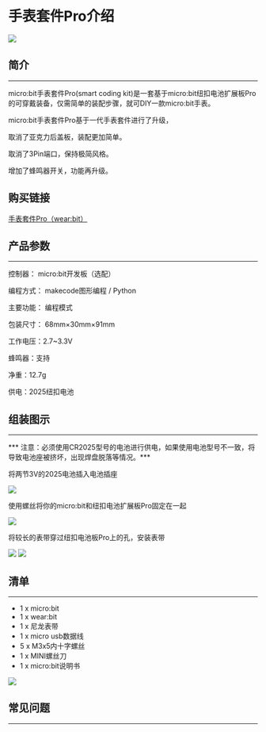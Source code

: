 ﻿# 手表套件Pro介绍

![](https://wiki-media-ef.oss-cn-hongkong.aliyuncs.com//images/smart_coding_kit_00.jpg)

## 简介
---
micro:bit手表套件Pro(smart coding kit)是一套基于micro:bit纽扣电池扩展板Pro的可穿戴装备，仅需简单的装配步骤，就可DIY一款micro:bit手表。

micro:bit手表套件Pro基于一代手表套件进行了升级，

取消了亚克力后盖板，装配更加简单。

取消了3Pin端口，保持极简风格。

增加了蜂鸣器开关，功能再升级。

## 购买链接
[手表套件Pro（wear:bit）](https://item.taobao.com/item.htm?ft=t&id=582042009614)


## 产品参数
---
控制器： micro:bit开发板（选配）

编程方式： makecode图形编程 / Python

主要功能： 编程模式

包装尺寸： 68mm×30mm×91mm

工作电压：2.7~3.3V

蜂鸣器：支持

净重：12.7g

供电：2025纽扣电池


## 组装图示
---

*** 注意：必须使用CR2025型号的电池进行供电，如果使用电池型号不一致，将导致电池座被挤坏，出现焊盘脱落等情况。***

将两节3V的2025电池插入电池插座

![](https://wiki-media-ef.oss-cn-hongkong.aliyuncs.com//images/smart_coding_kit_01.png)

使用螺丝将你的micro:bit和纽扣电池扩展板Pro固定在一起

![](https://wiki-media-ef.oss-cn-hongkong.aliyuncs.com//images/smart_coding_kit_02.png)

将较长的表带穿过纽扣电池板Pro上的孔，安装表带

![](https://wiki-media-ef.oss-cn-hongkong.aliyuncs.com//images/smart_coding_kit_03.png)
![](https://wiki-media-ef.oss-cn-hongkong.aliyuncs.com//images/smart_coding_kit_04.png)



## 清单
---
- 1 x micro:bit
- 1 x wear:bit
- 1 x 尼龙表带
- 1 x micro usb数据线
- 5 x M3x5内十字螺丝
- 1 x MINI螺丝刀
- 1 x micro:bit说明书


![](https://wiki-media-ef.oss-cn-hongkong.aliyuncs.com//images/smart_coding_kit_05.png)


## 常见问题
---
